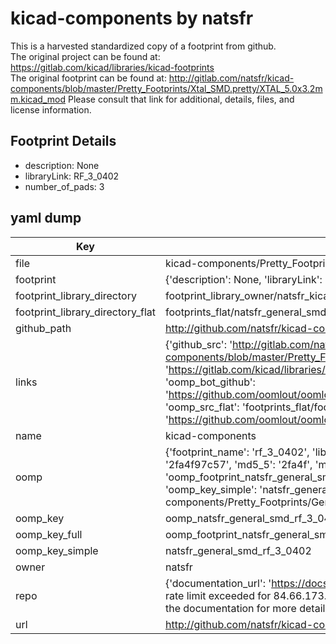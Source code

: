# kicad-components by natsfr  
This is a harvested standardized copy of a footprint from github.  
The original project can be found at:  
https://gitlab.com/kicad/libraries/kicad-footprints  
The original footprint can be found at:
http://gitlab.com/natsfr/kicad-components/blob/master/Pretty_Footprints/Xtal_SMD.pretty/XTAL_5.0x3.2mm.kicad_mod
Please consult that link for additional, details, files, and license information.  
## Footprint Details
* description: None  
* libraryLink: RF_3_0402  
* number_of_pads: 3  
## yaml dump  
| Key | Value |  
| --- | --- |  
| file | kicad-components/Pretty_Footprints/General_SMD.pretty/RF_3_0402.kicad_mod |  
| footprint | {'description': None, 'libraryLink': 'RF_3_0402', 'number_of_pads': 3} |  
| footprint_library_directory | footprint_library_owner/natsfr_kicad-components |  
| footprint_library_directory_flat | footprints_flat/natsfr_general_smd_rf_3_0402/working |  
| github_path | http://github.com/natsfr/kicad-components/blob/master/Pretty_Footprints/General_SMD.pretty/RF_3_0402.kicad_mod |  
| links | {'github_src': 'http://gitlab.com/natsfr/kicad-components/blob/master/Pretty_Footprints/Xtal_SMD.pretty/XTAL_5.0x3.2mm.kicad_mod', 'github_src_repo': 'https://gitlab.com/kicad/libraries/kicad-footprints', 'oomp_bot': 'footprints/natsfr_general_smd_rf_3_0402/working', 'oomp_bot_github': 'https://github.com/oomlout/oomlout_oomp_footprint_bot/tree/main/footprints/natsfr_general_smd_rf_3_0402/working', 'oomp_src_flat': 'footprints_flat/footprints_flat/natsfr_general_smd_rf_3_0402/working', 'oomp_src_flat_github': 'https://github.com/oomlout/oomlout_oomp_footprint_src/tree/main/footprints_flat/natsfr_general_smd_rf_3_0402/working'} |  
| name | kicad-components |  
| oomp | {'footprint_name': 'rf_3_0402', 'library_name': 'general_smd', 'md5': '2fa4f97c57d94b015a3151eeeb54185b', 'md5_10': '2fa4f97c57', 'md5_5': '2fa4f', 'md5_6': '2fa4f9', 'oomp_key': 'oomp_natsfr_general_smd_rf_3_0402', 'oomp_key_extra': 'oomp_footprint_natsfr_general_smd_rf_3_0402', 'oomp_key_full': 'oomp_footprint_natsfr_general_smd_rf_3_0402_2fa4f9', 'oomp_key_simple': 'natsfr_general_smd_rf_3_0402', 'original_filename': 'kicad-components/Pretty_Footprints/General_SMD.pretty/RF_3_0402.kicad_mod', 'owner_name': 'natsfr'} |  
| oomp_key | oomp_natsfr_general_smd_rf_3_0402 |  
| oomp_key_full | oomp_footprint_natsfr_general_smd_rf_3_0402 |  
| oomp_key_simple | natsfr_general_smd_rf_3_0402 |  
| owner | natsfr |  
| repo | {'documentation_url': 'https://docs.github.com/rest/overview/resources-in-the-rest-api#rate-limiting', 'message': "API rate limit exceeded for 84.66.173.59. (But here's the good news: Authenticated requests get a higher rate limit. Check out the documentation for more details.)"} |  
| url | http://github.com/natsfr/kicad-components |  

